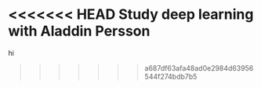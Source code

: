 <<<<<<< HEAD
Study deep learning with Aladdin Persson
=======
hi 
>>>>>>> a687df63afa48ad0e2984d63956544f274bdb7b5
